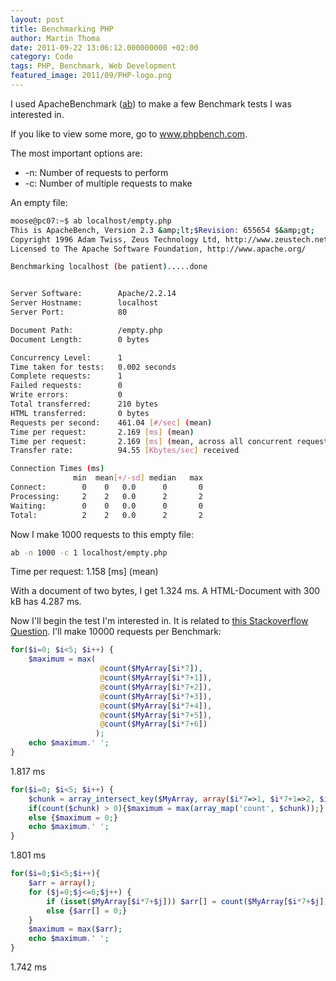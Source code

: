 ```yaml
---
layout: post
title: Benchmarking PHP
author: Martin Thoma
date: 2011-09-22 13:06:12.000000000 +02:00
category: Code
tags: PHP, Benchmark, Web Development
featured_image: 2011/09/PHP-logo.png
---
```

I used ApacheBenchmark (<a href="http://httpd.apache.org/docs/2.0/programs/ab.html" rel="nofollow">ab</a>) to make a few Benchmark tests I was interested in. 

If you like to view some more, go to <a href="http://www.phpbench.com/" rel="nofollow">www.phpbench.com</a>.

The most important options are:
<ul>
	<li>-n: Number of requests to perform</li>
	<li>-c: Number of multiple requests to make</li>
</ul>


An empty file:
```bash
moose@pc07:~$ ab localhost/empty.php
This is ApacheBench, Version 2.3 &amp;lt;$Revision: 655654 $&amp;gt;
Copyright 1996 Adam Twiss, Zeus Technology Ltd, http://www.zeustech.net/
Licensed to The Apache Software Foundation, http://www.apache.org/

Benchmarking localhost (be patient).....done


Server Software:        Apache/2.2.14
Server Hostname:        localhost
Server Port:            80

Document Path:          /empty.php
Document Length:        0 bytes

Concurrency Level:      1
Time taken for tests:   0.002 seconds
Complete requests:      1
Failed requests:        0
Write errors:           0
Total transferred:      210 bytes
HTML transferred:       0 bytes
Requests per second:    461.04 [#/sec] (mean)
Time per request:       2.169 [ms] (mean)
Time per request:       2.169 [ms] (mean, across all concurrent requests)
Transfer rate:          94.55 [Kbytes/sec] received

Connection Times (ms)
              min  mean[+/-sd] median   max
Connect:        0    0   0.0      0       0
Processing:     2    2   0.0      2       2
Waiting:        0    0   0.0      0       0
Total:          2    2   0.0      2       2

```

Now I make 1000 requests to this empty file: 
```bash
ab -n 1000 -c 1 localhost/empty.php
```
Time per request:       1.158 [ms] (mean)

With a document of two bytes, I get 1.324 ms. A HTML-Document with 300 kB has 4.287 ms.

Now I'll begin the test I'm interested in. It is related to <a href="http://stackoverflow.com/questions/4738605/undefined-offset-with-count" rel="nofollow">this Stackoverflow Question</a>. I'll make 10000 requests per Benchmark:

```php
for($i=0; $i<5; $i++) {
    $maximum = max(
                    @count($MyArray[$i*7]),
                    @count($MyArray[$i*7+1]),
                    @count($MyArray[$i*7+2]),
                    @count($MyArray[$i*7+3]),
                    @count($MyArray[$i*7+4]),
                    @count($MyArray[$i*7+5]),
                    @count($MyArray[$i*7+6])
                   );
    echo $maximum.' ';
}
```

1.817 ms 

```php
for($i=0; $i<5; $i++) {
    $chunk = array_intersect_key($MyArray, array($i*7=>1, $i*7+1=>2, $i*7+2=>3, $i*7+3=>4, $i*7+4=>5, $i*7+5=>6));
    if(count($chunk) > 0){$maximum = max(array_map('count', $chunk));} 
    else {$maximum = 0;}
    echo $maximum.' ';
}
```

1.801 ms

```php
for($i=0;$i<5;$i++){
    $arr = array();
    for ($j=0;$j<=6;$j++) {
        if (isset($MyArray[$i*7+$j])) $arr[] = count($MyArray[$i*7+$j]);
        else {$arr[] = 0;}
    }
    $maximum = max($arr);
    echo $maximum.' ';
}
```

1.742 ms
